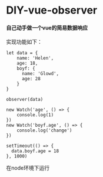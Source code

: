 # DIY-vue-observer
#### 自己动手做一个vue的简易数据响应
实现功能如下：
```
let data = {
    name: 'Helen',
    age: 18,
    boyf: {
      name: 'Glowd',
      age: 28
    }
}

observer(data)

new Watch('age', () => {
    console.log(1)
})
new Watch('boyf.age', () => {
    console.log('change')
})

setTimeout(() => {
  data.boyf.age = 18
}, 1000)
```
在node环境下运行
